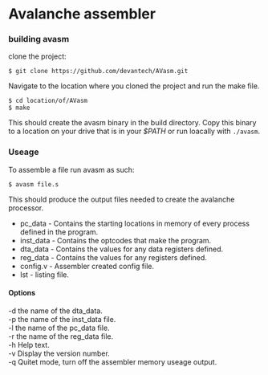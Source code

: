 # Avalanche assembler

### building avasm  
clone the project:  

`$ git clone https://github.com/devantech/AVasm.git`

Navigate to the location where you cloned the project and run the make file.  

`$ cd location/of/AVasm`  
`$ make`

This should create the avasm binary in the build directory. Copy this binary to a location on your drive that is in your _$PATH_ or run loacally with `./avasm`. 

### Useage  
To assemble a file run avasm as such:

`$ avasm file.s`

This should produce the output files needed to create the avalanche processor.  
- pc_data       - Contains the starting locations in memory of every process defined in the program.
- inst_data     - Contains the optcodes that make the program.
- dta_data      - Contains the values for any data registers defined.
- reg_data      - Contains the values for any registers defined.
- config.v      - Assembler created config file.
- <file>lst     - listing file.
  
#### Options  
-d <name> the name of the dta_data.  
-p <name> the name of the inst_data file.  
-l <name> the name of the pc_data file.  
-r <name> the name of the reg_data file.  
-h Help text.  
-v Display the version number.  
-q Quitet mode, turn off the assembler memory useage output.  

